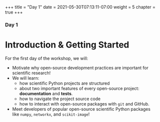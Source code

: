 +++
title = "Day 1"
date = 2021-05-30T07:13:11-07:00
weight = 5
chapter = true
+++

### Day 1

# Introduction & Getting Started

For the first day of the workshop, we will:
 - Motivate why open-source development practices are important for scientific research!
 - We will learn:
   * how scientific Python projects are structured
   * about two important features of every open-source project:
     **documentation** and **tests**.
   * how to navigate the project source code
   * how to interact with open-source packages with `git` and GitHub.
 - Meet developers of popular open-source scientific Python packages like
   `numpy`, `networkx`, and `scikit-image`!
